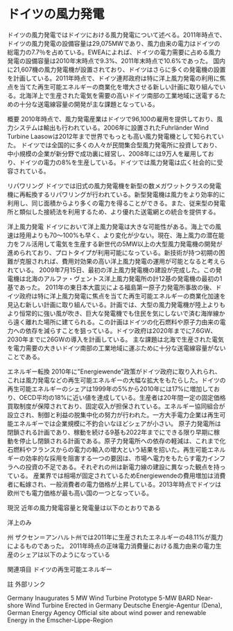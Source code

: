 # ドイツの風力発電

ドイツの風力発電ではドイツにおける風力発電について述べる。2011年時点で、ドイツの風力発電の設備容量は29,075MWであり、風力由来の電力はドイツの総電力の7.7％を占めている。EWEAによれば、ドイツの電力需要に占める風力発電の設備容量は2010年末時点で9.3%、2011年末時点で10.6%であった。
国内に21,607機の風力発電機が設置されており、ドイツはさらに多くの発電機の設置を計画している。2011年時点で、ドイツ連邦政府は特に洋上風力発電の利用に焦点を当てた再生可能エネルギーの商業化を増大させる新しい計画に取り組んでいる。北海洋上で生産された電気を需要の高いドイツ南部の工業地域に送電するための十分な送電線容量の開発が主な課題となっている。

概要
2010年時点で、風力発電産業はドイツで96,100の雇用を提供しており、風力システムは輸出も行われている。2006年に設置されたFuhrländer Wind Turbine Laasowは2012年まで世界でもっとも高い風力発電機として知られていた。
ドイツでは全国的に多くの人々が民間集合型風力発電所に投資しており、中小規模の企業が新分野で成功裏に経営し、2008年には9万人を雇用しており、ドイツの電力の8%を生産している。ドイツでは風力発電は広く社会的に受容されている。

リパワリング
ドイツでは旧式の風力発電機を新型の数メガワットクラスの発電機に再転換するリパワリングが行われている。新型発電機は風力をより効率的に利用し、同じ面積からより多くの電力を得ることができる。また、従来型の発電所と類似した接続法を利用するため、より優れた送電網との統合を提供する。

洋上風力発電
ドイツにおいて洋上風力発電は大きな可能性がある。海上での風速は陸用よりも70〜100%も早く、より変化が少ない。現在、海上風力の潜在能力をフル活用して電気を生産する新世代の5MW以上の大型風力発電機の開発が進められており、プロトタイプが利用可能になっている。新技術が持つ初期の困難が克服されれば、費用対効果の高い洋上風力発電の運用が可能となると考えられている。
2009年7月15日、最初の洋上風力発電機の建設が完成した。この発電機は北海のアルファ・ヴェントス洋上風力発電所の計12基の発電機の最初の1基であった。
2011年の東日本大震災による福島第一原子力発電所事故の後、ドイツ政府は特に洋上風力発電に焦点を当てた再生可能エネルギーの商業化加速を見込む新しい計画に取り組んでいる。計画では、大型の風力発電機が陸上よりもより恒常的に強い風が吹き、巨大な発電機でも住民を気にしないで済む海岸線から遠く離れた場所に建てられる。この計画はドイツの化石燃料や原子力由来の電力への依存を減らすことを狙っている。ドイツ政府は2020年までに7.6GW、2030年までに26GWの導入を計画している。
主な課題は北海で生産された電気を電力需要の大きいドイツ南部の工業地域に運ぶために十分な送電線容量がないことである。

エネルギー転換
2010年に"Energiewende"政策がドイツ政府に取り入れられ、これは風力発電などの再生可能エネルギーの大幅な拡大をもたらした。ドイツの再生可能エネルギーのシェアは1999年の5%から2010年には17%に増加しており、OECD平均の18%に近い値を達成している。生産者は20年間一定の固定価格買取制度が保障されており、固定収入が担保されている。エネルギー協同組合が設立され、制御と利益の脱集中化の努力が行われた。一方大手電力企業は再生可能エネルギーでは企業規模に不釣合いなほどシェアが小さい。
原子力発電所は閉鎖される計画であり、稼動を続ける9基も2022年までにできる限り早期に稼動を停止し閉鎖される計画である。原子力発電所への依存の軽減は、これまで化石燃料やフランスからの電力の輸入の増大という結果を招いた。再生可能エネルギーの効率的な採用を阻害する一つの要因は、市場へ電力をもたらす電力インフラへの投資の不足である。それぞれの州は新電力線の建設に異なった観点を持っている。
産業界では相場が固定されているためEnergiewendeの費用増加は消費者に転嫁され、一般消費者の電力価格が上昇している。2013年時点でドイツは欧州でも電力価格が最も高い国の一つとなっている。

現況
近年の風力発電容量と発電量は以下のとおりである

洋上のみ

州
ザクセン＝アンハルト州では2011年に生産されたエネルギーの48.11%が風力によるものであった。
2011年時点の正味電力消費量における風力由来の電力生産のシェアは以下のようになっている

関連項目
ドイツの再生可能エネルギー

註
外部リンク

Germany Inaugurates 5 MW Wind Turbine Prototype
5-MW BARD Near-shore Wind Turbine Erected in Germany
Deutsche Energie-Agentur (Dena), German Energy Agency
Official site about wind power and renewable Energy in the Emscher-Lippe-Region